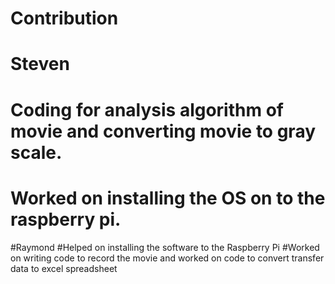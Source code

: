 # Contribution
# Steven
# Coding for analysis algorithm of movie and converting movie to gray scale. 
# Worked on installing the OS on to the raspberry pi. 

#Raymond 
#Helped on installing the software to the Raspberry Pi
#Worked on writing code to record the movie and worked on code to convert transfer data to excel spreadsheet
